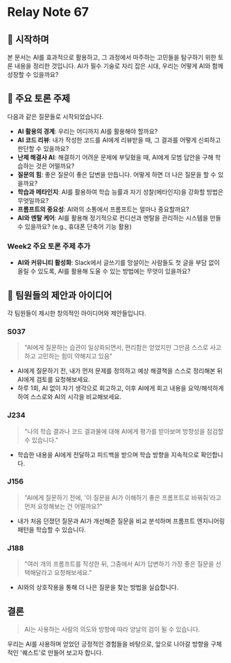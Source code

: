 # Relay Note 67

## 🚀 시작하며

본 문서는 AI를 효과적으로 활용하고, 그 과정에서 마주하는 고민들을 탐구하기 위한 토론 내용을 정리한 것입니다. AI가 필수 기술로 자리 잡은 시대, 우리는 어떻게 AI와 함께 성장할 수 있을까요?

## 🤔 주요 토론 주제

다음과 같은 질문들로 시작되었습니다.

*   **AI 활용의 경계**: 우리는 어디까지 AI를 활용해야 할까요?
*   **AI 코드 리뷰**: 내가 작성한 코드를 AI에게 리뷰받을 때, 그 결과를 어떻게 신뢰하고 판단할 수 있을까요?
*   **난제 해결사 AI**: 해결하기 어려운 문제에 부딪혔을 때, AI에게 모범 답안을 구해 학습하는 것은 어떨까요?
*   **질문의 힘**: 좋은 질문이 좋은 답변을 만듭니다. 어떻게 하면 더 나은 질문을 할 수 있을까요?
*   **학습과 메타인지**: AI를 활용하여 학습 능률과 자기 성찰(메타인지)을 강화할 방법은 무엇일까요?
*   **프롬프트의 중요성**: AI와의 소통에서 프롬프트는 얼마나 중요할까요?
*   **AI와 멘탈 케어**: AI를 활용해 정기적으로 컨디션과 멘탈을 관리하는 시스템을 만들 수 있을까요? (e.g., 휴대폰 단축어 기능 활용)

### Week2 주요 토론 주제 추가
*   **AI와 커뮤니티 활성화**: Slack에서 글쓰기를 망설이는 사람들도 첫 글을 부담 없이 올릴 수 있도록, AI를 활용해 도울 수 있는 방법에는 무엇이 있을까요?

## 💬 팀원들의 제안과 아이디어

각 팀원들이 제시한 창의적인 아이디어와 제안들입니다.

### S037

> "AI에게 질문하는 습관이 일상화되면서, 편리함은 얻었지만 그만큼 스스로 사고하고 고민하는 힘이 약해지고 있음"

*   AI에게 질문하기 전, 내가 먼저 문제를 정의하고 예상 해결책을 스스로 정리해본 뒤 AI에게 검토를 요청해보세요.
*   하루 1회, AI 없이 자기 생각으로 회고하고, 이후 AI에게 회고 내용을 요약/해석하게 하여 스스로와 AI의 시각을 비교해보세요.

### J234

> "나의 학습 결과나 코드 결과물에 대해 AI에게 평가를 받아보며 방향성을 점검할 수 있습니다."

*   학습한 내용을 AI에게 전달하고 피드백을 받으며 학습 방향을 지속적으로 확인합니다.

### J156

> "AI에게 질문하기 전에, '이 질문을 AI가 이해하기 좋은 프롬프트로 바꿔줘'라고 먼저 요청해보는 건 어떨까요?"

*   내가 처음 던졌던 질문과 AI가 개선해준 질문을 비교 분석하며 프롬프트 엔지니어링 패턴을 학습할 수 있습니다.

### J188

> "여러 개의 프롬프트를 작성한 뒤, 그중에서 AI가 답변하기 가장 좋은 질문을 선택해달라고 요청해보세요."

*   AI와의 상호작용을 통해 더 나은 질문을 찾는 방법을 실습합니다.

## 결론

> AI는 사용하는 사람의 의도와 방향에 따라 양날의 검이 될 수 있습니다.

우리는 AI를 사용하며 얻었던 긍정적인 경험들을 바탕으로, 앞으로 나아갈 방향을 구체적인 '퀘스트'로 만들어 보고자 합니다.
